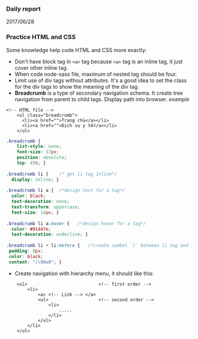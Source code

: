 ### Daily report 
2017/06/28
### Practice HTML and CSS
Some knowledge help code HTML and CSS more exactly:
-	Don't have block tag in `<a>` tag because `<a>` tag is an inline tag, it just cover other inline tag.
-	When code node-sass file, maximum of nested tag should be four.
-	Limit use of div tags without attributes. It's a good idea to set the class for the div tags to show the meaning of the div tag.
-	**Breadcrumb** is a type of secondary navigation schema. It create tree navigation from parent to child tags. Display path into browser. 
*example*
```htmlbars
<!-- HTML file -->
	<ul class="breadcrumb">
      <li><a href="">Trang chủ</a></li>
      <li><a href="">Dịch vụ y tế</a></li>
    </ul>
```
```css
.breadcrumb {
    list-style: none;
    font-size: 17px;
    position: absolute;
    top: 45%; }
    
.breadcrumb li {    /* get li tag inline*/
  display: inline; }
  
.breadcrumb li a {  /*design text for a tag*/
  color: black;
  text-decoration: none;
  text-transform: uppercase;
  font-size: 14px; }
  
.breadcrumb li a:hover {   /*design hover for a tag*/
  color: #01447e;
  text-decoration: underline; }
  
.breadcrumb li + li:before {   /*create symbol `/` between li tag and li tag*/
 padding: 8px;
 color: black;
 content: "/\00a0"; }
```
-	Create navigation with hierarchy menu, it should like this:
```htmlbars
	<ul>                           <!-- first order -->
		<li>
			<a> <!-- Link --> </a>
			<ul>                   <!-- second order -->
				<li>
					.....
				</li>
			</ul>
		</li>
	</ul>
```

